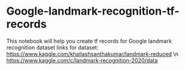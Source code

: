 # Google-landmark-recognition-tf-records
This notebook will help you create tf records for Google landmark recognition dataset
links for dataset:
https://www.kaggle.com/khailashsanthakumar/landmark-reduced \n
https://www.kaggle.com/c/landmark-recognition-2020/data
